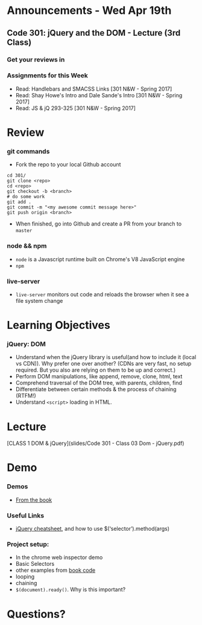 # Announcements - Wed Apr 19th

## Code 301: jQuery and the DOM - Lecture (3rd Class)

### Get your reviews in

### Assignments for this Week

* Read: Handlebars and SMACSS Links [301 N&W - Spring 2017]
* Read: Shay Howe's Intro and Dale Sande's Intro [301 N&W - Spring 2017]
* Read: JS & jQ 293-325 [301 N&W - Spring 2017]

# Review

### git commands

* Fork the repo to your local Github account

```
cd 301/
git clone <repo>
cd <repo>
git checkout -b <branch>
# do some work
git add .
git commit -m "<my awesome commit message here>"
git push origin <branch>
```
* When finished, go into Github and create a PR from your branch to `master`

### node && npm

* `node` is a Javascript runtime built on Chrome's V8 JavaScript engine
* `npm`


### live-server

* `live-server` monitors out code and reloads the browser when it see a file system change


# Learning Objectives

### jQuery: DOM
* Understand when the jQuery library is useful(and how to include it (local vs CDN)). Why prefer one over another? (CDNs are very fast, no setup required. But you also are relying on them to be up and correct.)
* Perform DOM manipulations, like append, remove, clone, html, text
* Comprehend traversal of the DOM tree, with parents, children, find
* Differentiate between certain methods & the process of chaining (RTFM!)
* Understand `<script>` loading in HTML.

# Lecture

[CLASS 1 DOM & jQuery](slides/Code 301 - Class 03 Dom - jQuery.pdf)


# Demo

### Demos
* [From the book](file:////Work/github.com/kbrumer/cfpdx-301night-spring-2017/lectures/02-jQuery-and-DOM/demos/c0)


### Useful Links
* [jQuery cheatsheet](https://oscarotero.com/jquery/), and how to use $(‘selector’).method(args)

### Project setup:
* In the chrome web inspector demo
* Basic Selectors
* other examples from [book code](http://javascriptbook.com/code/c07/)
* looping
* chaining
* `$(document).ready()`. Why is this important?


# Questions?





  






